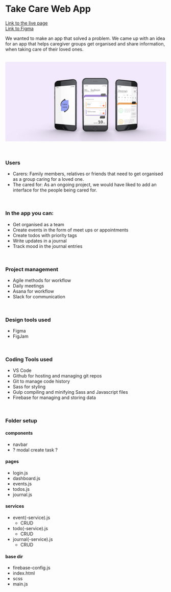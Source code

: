 # Take Care Web App
[Link to the live page](https://hebaulf.github.io/take-care/)<br>
[Link to Figma](https://www.figma.com/file/6yntcytnVlyZRwXZiDUdt5/Take-Care?node-id=0%3A1)

We wanted to make an app that solved a problem. We came up with an idea for an app that helps caregiver groups get organised and share information, when taking care of their loved ones.   
<br>

![Project Image](assets/img/front.jpg)

<br> 

### Users
- Carers: Family members, relatives or friends that need to get organised as a group caring for a loved one.
- The cared for: As an ongoing project, we would have liked to add an interface for the people being cared for.

<br>

### In the app you can:
- Get organised as a team
- Create events in the form of meet ups or appointments
- Create todos with priority tags
- Write updates in a journal
- Track mood in the journal entries

<br>

### Project management 
- Agile methods for workflow
- Daily meetings
- Asana for workflow
- Slack for communication

<br>

### Design tools used
- Figma
- FigJam

<br>

### Coding Tools used
- VS Code
- Github for hosting and managing git repos
- Git to manage code history
- Sass for styling
- Gulp compiling and minifying Sass and Javascript files
- Firebase for managing and storing data

<br>

### Folder setup

#### components
- navbar
- ? modal create task ?

#### pages
- login.js
- dashboard.js
- events.js
- todos.js
- journal.js

#### services
- event(-service).js
  - CRUD
- todo(-service).js
  - CRUD
- journal(-service).js
  - CRUD

#### base dir
- firebase-config.js
- index.html
- scss
- main.js
